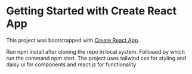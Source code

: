 # Getting Started with Create React App

This project was bootstrapped with [Create React App](https://github.com/facebook/create-react-app).

Run npm install after cloning the repo in local system.
Followed by which run the command npm start.
The project uses tailwind css for styling and daisy ui for components and react.js for functionality
